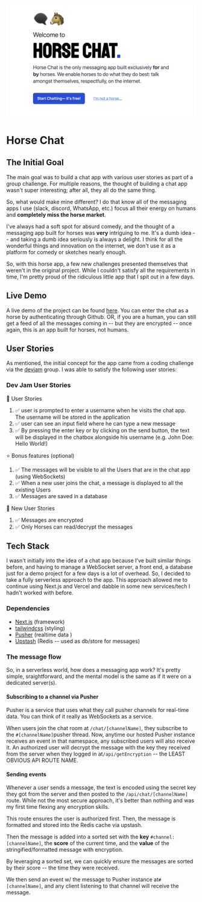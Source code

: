 ![Horse Chat](horses.png)

# Horse Chat

## The Initial Goal

The main goal was to build a chat app with various user stories as part of a group challenge. For multiple reasons, the thought of building a chat app wasn't super interesting; after all, they all do the same thing.

So, what would make mine different? I do that know all of the messaging apps I use (slack, discord, WhatsApp, etc.) focus all their energy on humans and **completely miss the horse market**.

I've always had a soft spot for absurd comedy, and the thought of a messaging app built for horses was **very** intriguing to me. It's a dumb idea -- and taking a dumb idea seriously is always a delight. I think for all the wonderful things and innovation on the internet, we don't use it as a platform for comedy or sketches nearly enough.

So, with this horse app, a few new challenges presented themselves that weren't in the original project. While I couldn't satisfy all the requirements in time, I'm pretty proud of the ridiculous little app that I spit out in a few days.

## Live Demo

A live demo of the project can be found [here](https://horse-chat.onrender.com/). You can enter the chat as a horse by authenticating through Github. OR, if you are a human, you can still get a feed of all the messages coming in -- but they are encrypted -- once again, this is an app built for horses, not humans.

## User Stories

As mentioned, the initial concept for the app came from a coding challenge via the [devjam](https://devjam.vercel.app/project/Chat-App-9) group. I was able to satisfy the following user stories:

### Dev Jam User Stories

📔 User Stories

1. ✅ user is prompted to enter a username when he visits the chat app. The username will be stored in the application
2. ✅ user can see an input field where he can type a new message
3. ✅ By pressing the enter key or by clicking on the send button, the text will be displayed in the chatbox alongside his username (e.g. John Doe: Hello World!)

⭐ Bonus features (optional)

1. ✅ The messages will be visible to all the Users that are in the chat app (using WebSockets)
2. ✅ When a new user joins the chat, a message is displayed to all the existing Users
3. ✅ Messages are saved in a database

🧠 New User Stories

1. ✅ Messages are encrypted
2. ✅ Only Horses can read/decrypt the messages

## Tech Stack

I wasn't initially into the idea of a chat app because I've built similar things before, and having to manage a WebSocket server, a front end, a database just for a demo project for a few days is a lot of overhead. So, I decided to take a fully serverless approach to the app. This approach allowed me to continue using Next.js and Vercel and dabble in some new services/tech I hadn't worked with before.

### Dependencies

- [Next.js](https://nextjs.org/) (framework)
- [tailwindcss](https://tailwindcss.com) (styling)
- [Pusher](https://pusher.com/) (realtime data )
- [Upstash](https://upstash.com/) (Redis -- used as db/store for messages)

### The message flow

So, in a serverless world, how does a messaging app work? It's pretty simple, sraightforward, and the mental model is the same as if it were on a dedicated server(s).

#### Subscribing to a channel via Pusher

Pusher is a service that uses what they call pusher channels for real-time data. You can think of it really as WebSockets as a service.

When users join the chat room at `/chat/[channelName]`, they subscribe to the `#[channelName]`pusher thread. Now, anytime our hosted Pusher instance receives an event in that namespace, any subscribed users will also receive it. An authorized user will decrypt the message with the key they received from the server when they logged in at`/api/getEncryption` -- the LEAST OBVIOUS API ROUTE NAME.

#### Sending events

Whenever a user sends a message, the text is encoded using the secret key they got from the server and then posted to the `/api/chat/[channelName]` route. While not the most secure approach, it's better than nothing and was my first time flexing any encryption skills.

This route ensures the user is authorized first. Then, the message is formatted and stored into the Redis cache via upstash.

Then the message is added into a sorted set with the **key** `#channel:[channelName]`, the **score** of the current time, and the **value** of the stringified/formatted message with encryption.

By leveraging a sorted set, we can quickly ensure the messages are sorted by their score -- the time they were received.

We then send an event w/ the message to Pusher instance at`#[channelName]`, and any client listening to that channel will receive the message.
